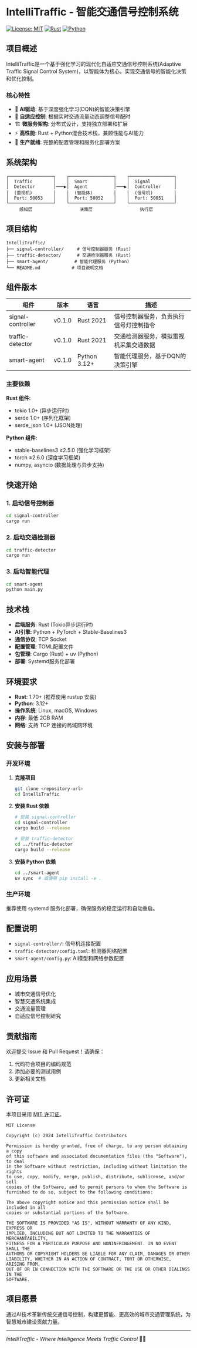 # IntelliTraffic - 智能交通信号控制系统

[![License: MIT](https://img.shields.io/badge/License-MIT-yellow.svg)](https://opensource.org/licenses/MIT)
[![Rust](https://img.shields.io/badge/rust-1.70+-orange.svg)](https://www.rust-lang.org)
[![Python](https://img.shields.io/badge/python-3.12+-blue.svg)](https://www.python.org)

## 项目概述

IntelliTraffic是一个基于强化学习的现代化自适应交通信号控制系统(Adaptive Traffic Signal Control System)，以智能体为核心，实现交通信号的智能化决策和优化控制。

### 核心特性

- 🧠 **AI驱动**: 基于深度强化学习(DQN)的智能决策引擎
- 🚦 **自适应控制**: 根据实时交通流量动态调整信号配时
- 🏗️ **微服务架构**: 分布式设计，支持独立部署和扩展
- ⚡ **高性能**: Rust + Python混合技术栈，兼顾性能与AI能力
- 🔧 **生产就绪**: 完整的配置管理和服务化部署方案

## 系统架构

```
┌─────────────────┐    ┌─────────────────┐    ┌─────────────────┐
│  Traffic        │    │  Smart          │    │  Signal         │
│  Detector       │───▶│  Agent          │───▶│  Controller     │
│  (雷视机)        │    │  (智能体)        │    │  (信号机)        │
│  Port: 50053    │    │  Port: 50052    │    │  Port: 50051    │
└─────────────────┘    └─────────────────┘    └─────────────────┘
     感知层                  决策层                  执行层
```

## 项目结构

```
IntelliTraffic/
├── signal-controller/     # 信号控制器服务 (Rust)
├── traffic-detector/      # 交通检测器服务 (Rust)
├── smart-agent/          # 智能代理服务 (Python)
└── README.md            # 项目说明文档
```

## 组件版本

| 组件 | 版本 | 语言 | 描述 |
|------|------|------|------|
| signal-controller | v0.1.0 | Rust 2021 | 信号控制器服务，负责执行信号灯控制指令 |
| traffic-detector | v0.1.0 | Rust 2021 | 交通检测器服务，模拟雷视机采集交通数据 |
| smart-agent | v0.1.0 | Python 3.12+ | 智能代理服务，基于DQN的决策引擎 |

### 主要依赖

**Rust 组件:**
- tokio 1.0+ (异步运行时)
- serde 1.0+ (序列化框架)
- serde_json 1.0+ (JSON处理)

**Python 组件:**
- stable-baselines3 ≥2.5.0 (强化学习框架)
- torch ≥2.6.0 (深度学习框架)
- numpy, asyncio (数据处理与异步支持)

## 快速开始

### 1. 启动信号控制器
```bash
cd signal-controller
cargo run
```

### 2. 启动交通检测器
```bash
cd traffic-detector
cargo run
```

### 3. 启动智能代理
```bash
cd smart-agent
python main.py
```

## 技术栈

- **后端服务**: Rust (Tokio异步运行时)
- **AI引擎**: Python + PyTorch + Stable-Baselines3
- **通信协议**: TCP Socket
- **配置管理**: TOML配置文件
- **包管理**: Cargo (Rust) + uv (Python)
- **部署**: Systemd服务化部署

## 环境要求

- **Rust**: 1.70+ (推荐使用 rustup 安装)
- **Python**: 3.12+ 
- **操作系统**: Linux, macOS, Windows
- **内存**: 最低 2GB RAM
- **网络**: 支持 TCP 连接的局域网环境

## 安装与部署

### 开发环境

1. **克隆项目**
   ```bash
   git clone <repository-url>
   cd IntelliTraffic
   ```

2. **安装 Rust 依赖**
   ```bash
   # 安装 signal-controller
   cd signal-controller
   cargo build --release
   
   # 安装 traffic-detector
   cd ../traffic-detector
   cargo build --release
   ```

3. **安装 Python 依赖**
   ```bash
   cd ../smart-agent
   uv sync  # 或使用 pip install -e .
   ```

### 生产环境

推荐使用 systemd 服务化部署，确保服务的稳定运行和自动重启。

## 配置说明

- `signal-controller/`: 信号机连接配置
- `traffic-detector/config.toml`: 检测器网络配置
- `smart-agent/config.py`: AI模型和网络参数配置

## 应用场景

- 城市交通信号优化
- 智慧交通系统集成
- 交通流量管理
- 自适应信号控制研究

## 贡献指南

欢迎提交 Issue 和 Pull Request！请确保：

1. 代码符合项目的编码规范
2. 添加必要的测试用例
3. 更新相关文档

## 许可证

本项目采用 [MIT 许可证](LICENSE)。

```
MIT License

Copyright (c) 2024 IntelliTraffic Contributors

Permission is hereby granted, free of charge, to any person obtaining a copy
of this software and associated documentation files (the "Software"), to deal
in the Software without restriction, including without limitation the rights
to use, copy, modify, merge, publish, distribute, sublicense, and/or sell
copies of the Software, and to permit persons to whom the Software is
furnished to do so, subject to the following conditions:

The above copyright notice and this permission notice shall be included in all
copies or substantial portions of the Software.

THE SOFTWARE IS PROVIDED "AS IS", WITHOUT WARRANTY OF ANY KIND, EXPRESS OR
IMPLIED, INCLUDING BUT NOT LIMITED TO THE WARRANTIES OF MERCHANTABILITY,
FITNESS FOR A PARTICULAR PURPOSE AND NONINFRINGEMENT. IN NO EVENT SHALL THE
AUTHORS OR COPYRIGHT HOLDERS BE LIABLE FOR ANY CLAIM, DAMAGES OR OTHER
LIABILITY, WHETHER IN AN ACTION OF CONTRACT, TORT OR OTHERWISE, ARISING FROM,
OUT OF OR IN CONNECTION WITH THE SOFTWARE OR THE USE OR OTHER DEALINGS IN THE
SOFTWARE.
```

## 项目愿景

通过AI技术革新传统交通信号控制，构建更智能、更高效的城市交通管理系统，为智慧城市建设贡献力量。

---

*IntelliTraffic - Where Intelligence Meets Traffic Control* 🚦🤖
        